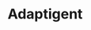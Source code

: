 ---
blog: https://adaptigent.com/blog/
facebook: https://facebook.com/Adaptigent
linkedin: https://linkedin.com/company/adaptigent
logohandle: adaptigent
sort: adaptigent
title: Adaptigent
twitter: https://x.com/Adaptigent
website: https://www.adaptigent.com/
---